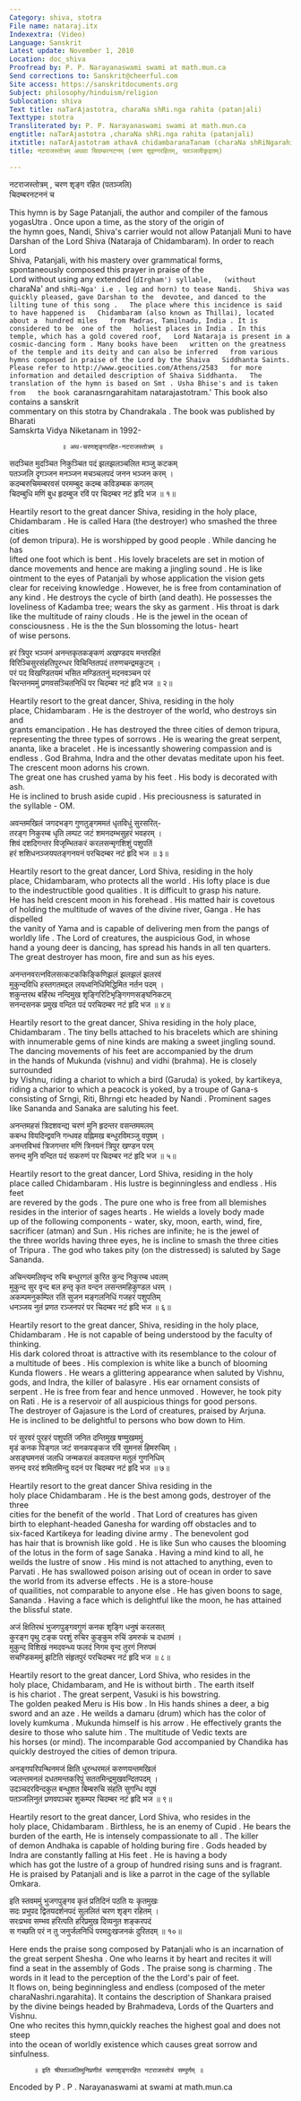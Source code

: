 ```yaml
---
Category: shiva, stotra
File name: nataraj.itx
Indexextra: (Video)
Language: Sanskrit
Latest update: November 1, 2010
Location: doc_shiva
Proofread by: P. P. Narayanaswami swami at math.mun.ca
Send corrections to: Sanskrit@cheerful.com
Site access: https://sanskritdocuments.org
Subject: philosophy/hinduism/religion
Sublocation: shiva
Text title: naTarAjastotra, charaNa shRi.nga rahita (patanjali)
Texttype: stotra
Transliterated by: P. P. Narayanaswami swami at math.mun.ca
engtitle: naTarAjastotra ,charaNa shRi.nga rahita (patanjali)
itxtitle: naTarAjastotram athavA chidambaranaTanam (charaNa shRiNgarahitam, patanjalIkRitam)
title: नटराजस्तोत्रम् अथवा चिदम्बरनटनम् (चरण शृइण्गरहितम्, पतञ्जलीकृइतम्)

---
```

  
 नटराजस्तोत्रम् , चरण शृङ्ग रहित (पतञ्जलि)   
चिदम्बरनटननं च  
  
This hymn is by Sage Patanjali, the author and compiler of the famous  
yogasUtra . Once upon a time, as the story of the origin of  
the hymn goes, Nandi, Shiva's carrier would not allow Patanjali Muni to have  
Darshan of the Lord Shiva (Nataraja of Chidambaram).  In order to reach Lord  
Shiva, Patanjali, with his mastery over grammatical forms,  
spontaneously composed this prayer in praise of the  
Lord without using any extended (`dIrgham') syllable,  
(without `charaNa' and `shRi~Nga' i.e . leg and horn) to tease Nandi.  
Shiva was quickly pleased, gave Darshan to the  devotee, and danced to the  
lilting tune of this song .  
The place where this incidence is said to have happened is  
Chidambaram (also known as Thillai), located about a  hundred miles  
from Madras, Tamilnadu, India . It is considered to be  one of the  
holiest places in India . In this temple, which has a gold covered roof,  
Lord Nataraja is present in a cosmic-dancing form . Many books have been  
written on the greatness of the temple and its deity and can also be inferred  
from various hymns composed in praise of the Lord by the Shaiva  
Siddhanta Saints.  
Please refer to http://www.geocities.com/Athens/2583  
for more information and detailed description of Shaiva Siddhanta.  
The translation of the hymn is based on Smt . Usha Bhise's and is taken from  
the book `caranasrngarahitam natarajastotram.' This book also contains a sanskrit  
commentary on this stotra by Chandrakala . The book was published by Bharati  
Samskrta Vidya Niketanam in 1992-  
  
                 ॥ अथ-चरणशृङ्गरहित-नटराजस्तोत्रम् ॥  
  
सदञ्चित मुदञ्चित निकुञ्चित पदं झलझलञ्चलित मञ्जु कटकम्  
पतञ्जलि दृगञ्जन मनञ्जन मचञ्चलपदं जनन भञ्जन करम् ।  
कदम्बरुचिमम्बरवसं परमम्बुद कदम्ब कविडम्बक कगलम्  
चिदम्बुधि मणिं बुध हृदम्बुज रविं पर चिदम्बर नटं हृदि भज ॥ १॥  
  
  
Heartily resort to the great dancer Shiva, residing in the holy place,  
Chidambaram . He is called Hara (the destroyer) who smashed the three cities  
(of demon tripura). He is worshipped by good people . While dancing he has  
lifted one foot which is bent . His lovely bracelets are set in motion of  
dance movements and hence are making a jingling sound . He is like  
ointment to the eyes of Patanjali by whose application the vision gets  
clear for receiving knowledge . However, he is free from contamination of  
any kind . He destroys the cycle of birth (and death). He possesses the  
loveliness of Kadamba tree; wears the sky as garment . His throat is dark  
like the multitude of rainy clouds . He is the jewel in the ocean of  
consciousness . He is the the Sun blossoming  the lotus- heart  
of wise persons.  
  
हरं त्रिपुर भञ्जनं अनन्तकृतकङ्कणं अखण्डदय मन्तरहितं  
विरिञ्चिसुरसंहतिपुरन्धर विचिन्तितपदं तरुणचन्द्रमकुटम् ।  
परं पद विखण्डितयमं भसित मण्डिततनुं मदनवञ्चन परं  
चिरन्तनममुं प्रणवसञ्चितनिधिं पर चिदम्बर नटं हृदि भज ॥ २॥  
  
  
Heartily resort to the great dancer, Shiva, residing in the holy  
place, Chidambaram . He is the destroyer of the world, who destroys sin and  
grants emancipation . He has destroyed the three cities of demon tripura,  
representing the three types of sorrows . He is wearing the great serpent,  
ananta, like a bracelet . He is incessantly showering compassion and is  
endless . God Brahma, Indra and the other devatas meditate upon his feet.  
The crescent moon adorns his crown.  
The great one has crushed yama by his feet . His body is decorated with ash.  
He is inclined to brush aside cupid . His preciousness is saturated in  
the syllable - OM.  
  
अवन्तमखिलं जगदभङ्ग गुणतुङ्गममतं धृतविधुं सुरसरित्-  
तरङ्ग निकुरम्ब धृति लम्पट जटं शमनदम्भसुहरं भवहरम् ।  
शिवं दशदिगन्तर विजृम्भितकरं करलसन्मृगशिशुं पशुपतिं  
हरं शशिधनञ्जयपतङ्गनयनं परचिदम्बर नटं हृदि भज ॥ ३॥  
  
  
Heartily resort to the great dancer, Lord Shiva, residing in the holy  
place, Chidambaram, who protects all the world . His lofty place is due  
to the indestructible good qualities . It is difficult to grasp his nature.  
He has held crescent moon in his forehead . His matted hair is covetous  
of holding the multitude of waves of the divine river, Ganga . He has dispelled  
the vanity of Yama and is capable of delivering men from the pangs of  
worldly life . The Lord of creatures, the auspicious God, in whose  
hand a young deer is dancing, has spread his hands in all ten quarters.  
The great destroyer has moon, fire and sun as his eyes.  
  
अनन्तनवरत्नविलसत्कटककिङ्किणिझलं झलझलं झलरवं  
मुकुन्दविधि हस्तगतमद्दल लयध्वनिधिमिद्धिमित नर्तन पदम् ।  
शकुन्तरथ बर्हिरथ नन्दिमुख शृङ्गिरिटिभृङ्गिगणसङ्घनिकटम्  
सनन्दसनक प्रमुख वन्दित पदं परचिदम्बर नटं हृदि भज ॥ ४॥  
  
  
Heartily resort to the great dancer, Shiva residing in the holy place,  
Chidambaram . The tiny bells attached to his bracelets which are shining  
with innumerable gems of nine kinds are making a sweet jingling sound.  
The dancing movements of his feet are accompanied by the drum  
in the hands of Mukunda (vishnu) and vidhi (brahma). He is closely surrounded  
by Vishnu, riding a chariot to which a bird (Garuda) is yoked, by kartikeya,  
riding a charior to which a peacock is yoked, by a troupe of Gana-s  
consisting of Srngi, Riti, Bhrngi etc headed by Nandi . Prominent sages  
like Sananda and Sanaka are saluting his feet.  
  
अनन्तमहसं त्रिदशवन्द्य चरणं मुनि हृदन्तर वसन्तममलम्  
कबन्ध वियदिन्द्ववनि गन्धवह वह्निमख बन्धुरविमञ्जु वपुषम् ।  
अनन्तविभवं त्रिजगन्तर मणिं त्रिनयनं त्रिपुर खण्डन परम्  
सनन्द मुनि वन्दित पदं सकरुणं पर चिदम्बर नटं हृदि भज ॥ ५॥  
  
  
Heartily resort to the great dancer, Lord Shiva, residing in the holy  
place called Chidambaram . His lustre is beginningless and endless . His feet  
are revered by the gods . The pure one who is free from all blemishes  
resides in the interior of sages hearts . He wields a lovely body made  
up of the following components - water, sky, moon, earth, wind, fire,  
sacrificer (atman) and Sun . His riches are infinite; he is the jewel of  
the three worlds having three eyes, he is incline to smash the three cities  
of Tripura . The god who takes pity (on the distressed) is saluted by Sage  
Sananda.  
  
अचिन्त्यमलिवृन्द रुचि बन्धुरगलं कुरित कुन्द निकुरम्ब धवलम्  
मुकुन्द सुर वृन्द बल हन्तृ कृत वन्दन लसन्तमहिकुण्डल धरम् ।  
अकम्पमनुकम्पित रतिं सुजन मङ्गलनिधिं गजहरं पशुपतिम्  
धनञ्जय नुतं प्रणत रञ्जनपरं पर चिदम्बर नटं हृदि भज ॥ ६॥  
  
  
Heartily resort to the great dancer, Shiva, residing in the holy place,  
Chidambaram . He is not capable of being understood by the faculty of thinking.  
His dark colored throat is attractive with its resemblance to the colour of  
a multitude of bees . His complexion is white like a bunch of blooming  
Kunda flowers . He wears a glittering appearance when saluted by Vishnu,  
gods, and Indra, the killer of balasyre . His ear ornament consists of  
serpent . He is free from fear and hence unmoved . However, he took pity  
on Rati . He is a reservoir of all auspicious things for good persons.  
The destroyer of Gajasure is the Lord of creatures, praised by Arjuna.  
He is inclined to be delightful to persons who bow down to Him.  
  
परं सुरवरं पुरहरं पशुपतिं जनित दन्तिमुख षण्मुखममुं  
मृडं कनक पिङ्गल जटं सनकपङ्कज रविं सुमनसं हिमरुचिम् ।  
असङ्घमनसं जलधि जन्मकरलं कवलयन्त मतुलं गुणनिधिम्  
सनन्द वरदं शमितमिन्दु वदनं पर चिदम्बर नटं हृदि भज ॥ ७॥  
  
  
Heartily resort to the great dancer Shiva residing in the  
holy place Chidambaram . He is the best among gods, destroyer of the three  
cities for the benefit of the world . That Lord of creatures has given  
birth to elephant-headed Ganesha for warding off obstacles and to  
six-faced Kartikeya for leading divine army . The benevolent god  
has hair that is brownish like gold . He is like Sun who causes the blooming  
of the lotus in the form of sage Sanaka . Having a mind kind to all, he  
weilds the lustre of snow . His mind is not attached to anything, even to  
Parvati . He has swallowed poison arising out of ocean in order to save  
the world from its adverse effects . He is a store-house  
of quailities, not comparable to anyone else . He has given boons to sage,  
Sananda . Having a face which is delightful like the moon, he has attained  
the blissful state.  
  
अजं क्षितिरथं भुजगपुङ्गवगुणं कनक शृङ्गि धनुषं करलसत्  
कुरङ्ग पृथु टङ्क परशुं रुचिर कुङ्कुम रुचिं डमरुकं च दधतमं ।  
मुकुन्द विशिखं नमदवन्ध्य फलदं निगम वृन्द तुरगं निरुपमं  
सचण्डिकममुं झटिति संहृतपुरं परचिदम्बर नटं हृदि भज ॥ ८॥  
  
  
Heartily resort to the great dancer, Lord Shiva, who resides in the  
holy place, Chidambaram, and He is without birth . The earth itself  
is his chariot . The great serpent, Vasuki is his bowstring.  
The golden peaked Meru is His bow . In His hands shines a deer, a big  
sword and an aze . He weilds a damaru (drum) which has the color of  
lovely kumkuma . Mukunda himself is his arrow . He effectively grants the  
desire to those who salute him . The multitude of Vedic texts are  
his horses (or mind). The incomparable God accompanied by Chandika has  
quickly destroyed the cities of demon tripura.  
  
अनङ्गपरिपन्थिनमजं क्षिति धुरन्धरमलं करुणयन्तमखिलं  
ज्वलन्तमनलं दधतमन्तकरिपुं सततमिन्द्रमुखवन्दितपदम् ।  
उदञ्चदरविन्दकुल बन्धुशत बिम्बरुचि संहति सुगन्धि वपुषं  
पतञ्जलिनुतं प्रणवपञ्चर शुकम्पर चिदम्बर नटं हृदि भज ॥ ९॥  
  
  
Heartily resort to the great dancer, Lord Shiva, who resides in the  
holy place, Chidambaram . Birthless, he is an enemy of Cupid . He bears the  
burden of the earth, He is intensely compassionate to all . The killer  
of demon Andhaka is capable of holding buring fire . Gods headed by  
Indra are constantly falling at His feet . He is having a body  
which has got the lustre of a group of hundred rising suns and is fragrant.  
He is praised by Patanjali and is like a parrot in the cage of the syllable  
Omkara.  
  
इति स्तवममुं भुजगपुङ्गव कृतं प्रतिदिनं पठति यः कृतमुखः  
सदः प्रभुपद द्वितयदर्शनपदं सुललितं चरण शृङ्ग रहितम् ।  
सरःप्रभव सम्भव हरित्पति हरिप्रमुख दिव्यनुत शङ्करपदं  
स गच्छति परं न तु जनुर्जलनिधिं परमदुःखजनकं दुरितदम् ॥ १०॥  
  
  
Here ends the praise song composed by Patanjali who is an incarnation of  
the great serpent Shesha . One who learns it by heart and recites it will  
find a seat in the assembly of Gods . The praise song is charming . The  
words in it lead to the perception of the   the Lord's pair of feet.  
It flows on, being beginningless and endless (composed of the meter  
charaNashri.ngarahita). It contains the description of Shankara praised  
by the divine beings headed by Brahmadeva, Lords of the Quarters and Vishnu.  
One who recites this hymn,quickly reaches the highest goal and does not steep  
into the ocean of worldly existence which causes great sorrow and sinfulness.  
  
          ॥ इति श्रीपतञ्जलिमुनिप्रणीतं चरणशृङ्गरहित नटराजस्तोत्रं सम्पूर्णम् ॥  
  
  
Encoded by P . P .  Narayanaswami at   swami at math.mun.ca  
  
